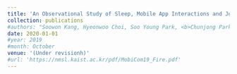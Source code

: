 ```yaml
---
title: 'An Observational Study of Sleep, Mobile App Interactions and Job Performance'
collection: publications
#authors: "Soowon Kang, Hyeonwoo Choi, Soo Young Park, <b>Chunjong Park</b>, Jemin Lee, Uichin Lee, and Sung-Ju Lee"
date: 2020-01-01
#year: 2019
#month: October
venue: '(Under revisionh)'
#url: 'https://nmsl.kaist.ac.kr/pdf/MobiCom19_Fire.pdf'
---
```

